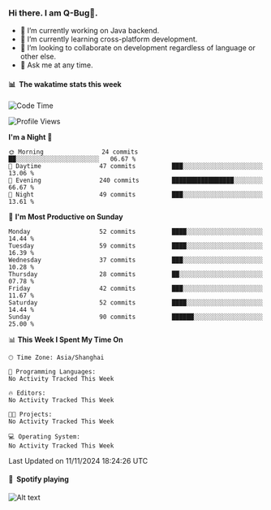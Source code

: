 ### Hi there. I am Q-Bug🐞.

- 🔭 I’m currently working on Java backend.
- 🌱 I’m currently learning cross-platform development.
- 👯 I’m looking to collaborate on development regardless of language or other else.
- 💬 Ask me at any time.

#### 📊 &nbsp;**The wakatime stats this week**  
<!--START_SECTION:waka-->
![Code Time](http://img.shields.io/badge/Code%20Time-175%20hrs%2053%20mins-blue)

![Profile Views](http://img.shields.io/badge/Profile%20Views-0-blue)

**I'm a Night 🦉** 

```text
🌞 Morning                24 commits          ██░░░░░░░░░░░░░░░░░░░░░░░   06.67 % 
🌆 Daytime                47 commits          ███░░░░░░░░░░░░░░░░░░░░░░   13.06 % 
🌃 Evening                240 commits         █████████████████░░░░░░░░   66.67 % 
🌙 Night                  49 commits          ███░░░░░░░░░░░░░░░░░░░░░░   13.61 % 
```
📅 **I'm Most Productive on Sunday** 

```text
Monday                   52 commits          ████░░░░░░░░░░░░░░░░░░░░░   14.44 % 
Tuesday                  59 commits          ████░░░░░░░░░░░░░░░░░░░░░   16.39 % 
Wednesday                37 commits          ███░░░░░░░░░░░░░░░░░░░░░░   10.28 % 
Thursday                 28 commits          ██░░░░░░░░░░░░░░░░░░░░░░░   07.78 % 
Friday                   42 commits          ███░░░░░░░░░░░░░░░░░░░░░░   11.67 % 
Saturday                 52 commits          ████░░░░░░░░░░░░░░░░░░░░░   14.44 % 
Sunday                   90 commits          ██████░░░░░░░░░░░░░░░░░░░   25.00 % 
```


📊 **This Week I Spent My Time On** 

```text
🕑︎ Time Zone: Asia/Shanghai

💬 Programming Languages: 
No Activity Tracked This Week

🔥 Editors: 
No Activity Tracked This Week

🐱‍💻 Projects: 
No Activity Tracked This Week

💻 Operating System: 
No Activity Tracked This Week
```


 Last Updated on 11/11/2024 18:24:26 UTC
<!--END_SECTION:waka-->

#### 🎵 &nbsp;**Spotify playing**  
![Alt text](https://spotify-recently-played-readme.vercel.app/api?user=e5y1o4x7kdt9kf2blu4wvmb4s&unique={true|1|on|yes})
